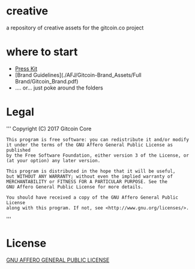 # creative

a repository of creative assets for the gitcoin.co project

# where to start

* [Press Kit](https://www.dropbox.com/sh/bsjzbu0li2z0kr1/AACKgnQC3g6m52huYI3Gx3Ega?dl=0)
* [Brand Guidelines](./AFJ/Gitcoin-Brand_Assets/Full Brand/Gitcoin_Brand.pdf)
* .... or... just poke around the folders 

# Legal

'''
    Copyright (C) 2017 Gitcoin Core

    This program is free software: you can redistribute it and/or modify
    it under the terms of the GNU Affero General Public License as published
    by the Free Software Foundation, either version 3 of the License, or
    (at your option) any later version.

    This program is distributed in the hope that it will be useful,
    but WITHOUT ANY WARRANTY; without even the implied warranty of
    MERCHANTABILITY or FITNESS FOR A PARTICULAR PURPOSE. See the
    GNU Affero General Public License for more details.

    You should have received a copy of the GNU Affero General Public License
    along with this program. If not, see <http://www.gnu.org/licenses/>.

'''

# License
[GNU AFFERO GENERAL PUBLIC LICENSE](./liscense)

<!-- Google Analytics -->
<img src='https://ga-beacon.appspot.com/UA-102304388-1/gitcoinco/web' style='width:1px; height:1px;' >
